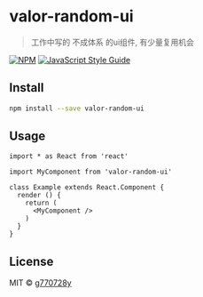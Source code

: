 # valor-random-ui

> 工作中写的 不成体系 的ui组件, 有少量复用机会

[![NPM](https://img.shields.io/npm/v/valor-random-ui.svg)](https://www.npmjs.com/package/valor-random-ui) [![JavaScript Style Guide](https://img.shields.io/badge/code_style-standard-brightgreen.svg)](https://standardjs.com)

## Install

```bash
npm install --save valor-random-ui
```

## Usage

```tsx
import * as React from 'react'

import MyComponent from 'valor-random-ui'

class Example extends React.Component {
  render () {
    return (
      <MyComponent />
    )
  }
}
```

## License

MIT © [g770728y](https://github.com/g770728y)
